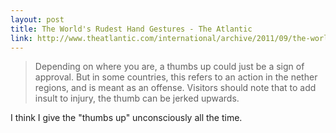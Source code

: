 ```yaml
---
layout: post
title: The World's Rudest Hand Gestures - The Atlantic
link: http://www.theatlantic.com/international/archive/2011/09/the-worlds-rudest-hand-gestures/245238/
---
```


> Depending on where you are, a thumbs up could just be a sign of approval. But in some countries, this refers to an action in the nether regions, and is meant as an offense. Visitors should note that to add insult to injury, the thumb can be jerked upwards.

I think I give the "thumbs up" unconsciously all the time.


